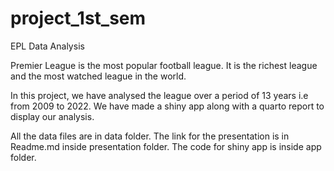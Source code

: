 # project_1st_sem
EPL Data Analysis


Premier League is the most popular football league. It is the richest league and the most watched league in the world.

In this project, we have analysed the league over a period of 13 years i.e from 2009 to 2022. We have made a shiny app along with a quarto report to display our analysis.

All the data files are in data folder. The link for the presentation is in Readme.md inside presentation folder. The code for shiny app is inside app folder.
